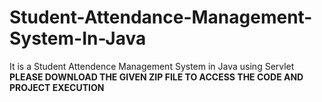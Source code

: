 # Student-Attendance-Management-System-In-Java
It is a Student Attendence Management System in Java using Servlet
**PLEASE DOWNLOAD THE GIVEN ZIP FILE TO ACCESS THE CODE AND PROJECT EXECUTION**
